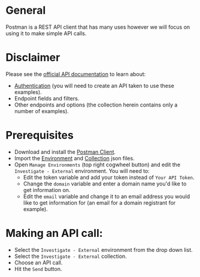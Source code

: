# General
Postman is a REST API client that has many uses however we will focus on using it to make simple API calls.

# Disclaimer
Please see the [official API documentation](https://docs.umbrella.com/investigate-api/docs/introduction-to-cisco-investigate) to learn about:
* [Authentication](https://docs.umbrella.com/investigate-api/docs/about-the-api-authentication) (you will need to create an API taken to use these examples).
* Endpoint fields and filters.
* Other endpoints and options (the collection herein contains only a number of examples).

# Prerequisites
* Download and install the [Postman Client](https://www.getpostman.com/apps).
* Import the [Environment](https://github.com/CiscoDevNet/cloud-security/blob/master/Umbrella/PostmanExamples/InvestigateAPI/Investigate%20-%20External.postman_environment.json) and [Collection](https://github.com/CiscoDevNet/cloud-security/blob/master/Umbrella/PostmanExamples/InvestigateAPI/Investigate%20-%20EXTERNAL.postman_collection.json) json files.
* Open `Manage Environments` (top right cogwheel button) and edit the `Investigate - External` environment. You will need to:
  * Edit the token variable and add your token instead of `Your API Token`.
  * Change the `domain` variable and enter a domain name you'd like to get information on.
  * Edit the `email` variable and change it to an email address you would like to get information for (an email for a domain registrant for example).

# Making an API call:
* Select the `Investigate - External` environment from the drop down list.
* Select the `Investigate - External` collection.
* Choose an API call.
* Hit the `Send` button.
